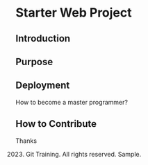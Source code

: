 # Starter Web Project

## Introduction

## Purpose

## Deployment

How to become a master programmer?

## How to Contribute

Thanks

2023. Git Training. All rights reserved. Sample.
